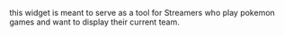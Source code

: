 this widget is meant to serve as a tool for Streamers who play pokemon games and want to display their current team. 

